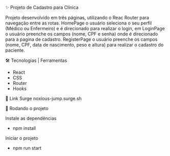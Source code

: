 ✨ Projeto de Cadastro para Clínica

Projeto desenvolvido em três páginas, utilizando o Reac Router para navegação entre as rotas.
HomePage o usuário seleciona o seu perfil (Médico ou Enfermeiro) e é direcionado para realizar o login, em
LoginPage o usuário preenche os campos (nome, CPF e senha) onde é direcionado para a pagina de 
cadastro.
RegisterPage o usuário preenche os campos (nome, CPF, data de nascimento, peso e altura) para realizar 
o cadastro do paciente.

🛠 Tecnologias | Ferramentas
- React
- CSS
- Router
- Hooks


🔗 Link Surge
noxious-jump.surge.sh


🏁 Rodando o projeto

Instale as dependências 
- npm install

Iniciar o projeto
- npm run start
